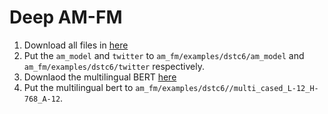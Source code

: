 # Deep AM-FM 

1. Download all files in [here](https://drive.google.com/drive/folders/1Y2MOY97cBhFEWQ8k_p5IE0nxvCGSBI3Y?usp=sharing)
2. Put the `am_model` and `twitter` to `am_fm/examples/dstc6/am_model` and `am_fm/examples/dstc6/twitter` respectively.
3. Downlaod the multilingual BERT [here](https://storage.googleapis.com/bert_models/2018_11_23/multi_cased_L-12_H-768_A-12.zip)
4. Put the multilingual bert to `am_fm/examples/dstc6//multi_cased_L-12_H-768_A-12`.



